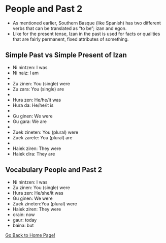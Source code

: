 # ​People and Past 2

*  As mentioned earlier, Southern Basque (like Spanish) has two different verbs that can be translated as “to be”; izan and egon.
*  Like for the present tense, Izan in the past is used for facts or  qualities that are fairly permanent, fixed attributes of something.

## Simple Past vs Simple Present of Izan
* Ni nintzen: I was
* Ni naiz: I am
*
* Zu zinen: You (single) were
* Zu zara: You (single) are
*
* Hura zen: He/he/it was
* Hura da: He/he/it is
*
* Gu ginen: We were
* Gu gara: We are
*
* Zuek zineten: You (plural) were
* Zuek zarete: You (plural) are
*
* Haiek ziren: They were
* Haiek dira: They are

## Vocabulary People and Past 2
* Ni nintzen: I was
* Zu zinen: You (single) were
* Hura zen: He/she/it was
* Gu ginen: We were
* Zuek zineten:You (plural) were
* Haiek ziren: They were
* orain: now
* gaur: today
* baina: but

[ Go Back to Home Page!](..)
